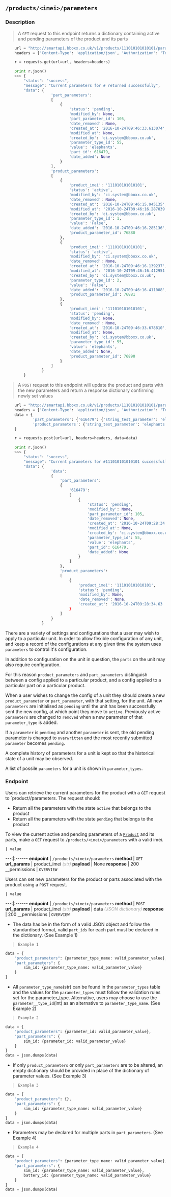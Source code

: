 ## `/products/<imei>/parameters`
### Description

> A `GET` request to this endpoint returns a dictionary containing active and pending parameters of the product and its parts

```python
    url = "http://smartapi.bboxx.co.uk/v1/products/111010101010101/parameters"
    headers = {'Content-Type': 'application/json', 'Authorization': 'Token token=' + A_VALID_TOKEN}

    r = requests.get(url=url, headers=headers)

    print r.json()
    >>> {
        "status": "success",
        "message": "Current parameters for # returned successfully",
        "data": {
                    'part_parameters':
                    [
                        {
                            'status': 'pending',
                            'modified_by': None,
                            'part_parameter_id': 105,
                            'date_removed': None,
                            'created_at': '2016-10-24T09:46:33.613074',
                            'modified_at': None,
                            'created_by': 'ci.system@bboxx.co.uk',
                            'parameter_type_id': 55,
                            'value': 'elephants',
                            'part_id': 616479,
                            'date_added': None
                        }
                    ],
                    'product_parameters':
                    [
                        {
                            'product_imei': '111010101010101',
                            'status': 'active',
                            'modified_by': 'ci.system@bboxx.co.uk',
                            'date_removed': None,
                            'created_at': '2016-10-24T09:46:15.945135',
                            'modified_at': '2016-10-24T09:46:16.287039',
                            'created_by': 'ci.system@bboxx.co.uk',
                            'parameter_type_id': 1,
                            'value': 'False',
                            'date_added': '2016-10-24T09:46:16.285136',
                            'product_parameter_id': 76880
                        },
                        {
                            'product_imei': '111010101010101',
                            'status': 'active',
                            'modified_by': 'ci.system@bboxx.co.uk',
                            'date_removed': None,
                            'created_at': '2016-10-24T09:46:16.139237',
                            'modified_at': '2016-10-24T09:46:16.412951',
                            'created_by': 'ci.system@bboxx.co.uk',
                            'parameter_type_id': 2,
                            'value': 'False',
                            'date_added': '2016-10-24T09:46:16.411008',
                            'product_parameter_id': 76881
                        },
                        {
                            'product_imei': '111010101010101',
                            'status': 'pending',
                            'modified_by': None,
                            'date_removed': None,
                            'created_at': '2016-10-24T09:46:33.678810',
                            'modified_at': None,
                            'created_by': 'ci.system@bboxx.co.uk',
                            'parameter_type_id': 55,
                            'value': 'elephants',
                            'date_added': None,
                            'product_parameter_id': 76890
                        }
                    ]
                }
        }

```

> A `POST` request to this endpoint will update the product and parts with the new parameters and return a response dictionary confirming newly set values

```python
    url = "http://smartapi.bboxx.co.uk/v1/products/111010101010101/parameters"
    headers = {'Content-Type': 'application/json', 'Authorization': 'Token token=' + A_VALID_TOKEN}
    data = {
            'part_parameters': {'616479': {'string_test_parameter': 'elephants'}},
            'product_parameters': {'string_test_parameter': 'elephants'}}
    }

    r = requests.post(url=url, headers=headers, data=data)

    print r.json()
    >>> {
        "status": "success",
        "message": "Current parameters for #111010101010101 successfully updated",
        "data": {
                    'data':
                    {
                        'part_parameters':
                        {
                            '616479':
                            [
                                {
                                    'status': 'pending',
                                    'modified_by': None,
                                    'part_parameter_id': 105,
                                    'date_removed': None,
                                    'created_at': '2016-10-24T09:28:34.601150',
                                    'modified_at': None,
                                    'created_by': 'ci.system@bboxx.co.uk',
                                    'parameter_type_id': 55,
                                    'value': 'elephants',
                                    'part_id': 616479,
                                    'date_added': None
                                }
                            ]
                        },
                        'product_parameters':
                        [
                            {
                                'product_imei': '111010101010101',
                                'status': 'pending',
                                'modified_by': None,
                                'date_removed': None,
                                'created_at': '2016-10-24T09:28:34.63
                            }
                        ]
                    }
                }
```

There are a variety of settings and configurations that a user may wish to apply to a particular unit. In order to allow flexible configuration of any unit, and keep a record of the configurations at any given time the system uses `parameters` to control it's configuration.

In addition to configuration on the unit in question, the `parts` on the unit may also require configuration.

For this reason `product_parameters` and `part_parameters` distinguish between a config applied to a particular product, and a config applied to a particular part on a particular product.

When a user wishes to change the config of a unit they should create a new `product_parameter` or `part_parameter`, with that setting, for the unit.
All new `parameters` are initialised as `pending` until the unit has been successfully sent the new config, at which point they move to `active`. Previously active `parameters` are changed to `removed` when a new parameter of that `parameter_type` is added.

If a `parameter` is `pending` and another `parameter` is sent, the old pending parameter is changed to `overwritten` and the most recently submitted `parameter` becomes `pending`.

A complete history of parameters for a unit is kept so that the historical state of a unit may be observed.

A list of possile `parameters` for a unit is shown in `parameter_types`.

### Endpoint
Users can retrieve the current parameters for the product with a `GET` request to `product/<imei>/parameters. The request should:

* Return all the parameters with the state `active` that belongs to the product
* Return all the parameters with the state `pending` that belongs to the product

To view the current active and pending parameters of a  <a href=/#product>`Product`</a>  and its parts, make a `GET` request to `/products/<imei>/parameters` with a valid imei.

    | value
---:|:------
__endpoint__ | `/products/<imei>/parameters`
__method__ | `GET`
__url_params__ | product_imei <font color="DarkGray">_(str)_</font>
__payload__ | None
__response__ | 200
__permissions | `OVERVIEW`

Users can set new parameters for the product or parts associated with the product using a `POST` request.



    | value
---:|:------
__endpoint__ | `/products/<imei>/parameters`
__method__ | `POST`
__url_params__ | product_imei <font color="DarkGray">_(str)_</font>
__payload__ | data <font color="DarkGray">_(JSON dictionary)_</font>
__response__ | 200
__permissions | `OVERVIEW`

* The data has be in the form of a valid JSON object and follow the standardised format, valid `part_ids` for each part must be declared in the dictionary. (See Example 1)

> `Example 1`

```python
data = {
    "product_parameters": {parameter_type_name: valid_parameter_value},
    "part_parameters": {
        sim_id: {parameter_type_name: valid_parameter_value}
    }
}
```

* All `parameter_type_name`(str) can be found in the `parameter_types` table and the values for the `parameter_types` must follow the validation rules set for the parameter_type. Alternative, users may choose to use the `parameter__type_id`(int) as an alternative to `parameter_type_name`. (See Example 2)

> `Example 2`

```python
data = {
    "product_parameters": {parameter_id: valid_parameter_value},
    "part_parameters": {
        sim_id: {parameter_id: valid_parameter_value}
    }
}
data = json.dumps(data)
```

* If only `product_parameters` or only `part_parameters` are to be altered, an empty dictionary should be provided in place of the dictionary of parameter values. (See Example 3)

> `Example 3`

```python
data = {
    "product_parameters": {},
    "part_parameters": {
        sim_id: {parameter_type_name: valid_parameter_value}
    }
}
data = json.dumps(data)
```

* Parameters may be declared for multiple parts in `part_parameters`. (See Example 4)

> `Example 4`

```python
data = {
    "product_parameters": {parameter_type_name: valid_parameter_value},
    "part_parameters": {
        sim_id: {parameter_type_name: valid_parameter_value},
        battery_id: {parameter_type_name: valid_parameter_value}
    }
}
data = json.dumps(data)
```